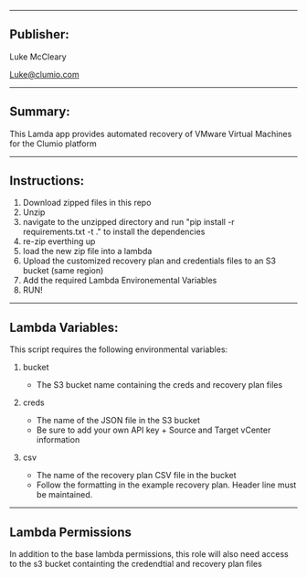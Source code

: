 -------
Publisher:
-------

Luke McCleary

Luke@clumio.com

---------
Summary:
---------

This Lamda app provides automated recovery of VMware Virtual Machines for the Clumio platform 

-------
Instructions:
-------

1. Download zipped files in this repo
2. Unzip
3. navigate to the unzipped directory and run "pip install -r requirements.txt -t ." to install the dependencies
4. re-zip everthing up
5. load the new zip file into a lambda
6. Upload the customized recovery plan and credentials files to an S3 bucket (same region)
7. Add the required Lambda Environemental Variables
8. RUN!

------------
Lambda Variables:
------------

This script requires the following environmental variables:


1. bucket
   - The S3 bucket name containing the creds and recovery plan files

2. creds
   - The name of the JSON file in the S3 bucket
   - Be sure to add your own API key + Source and Target vCenter information

3. csv
   - The name of the recovery plan CSV file in the bucket
   - Follow the formatting in the example recovery plan. Header line must be maintained.

------------------------
Lambda Permissions
------------------------

In addition to the base lambda permissions, this role will also need access to the s3 bucket containting the credendtial and recovery plan files



